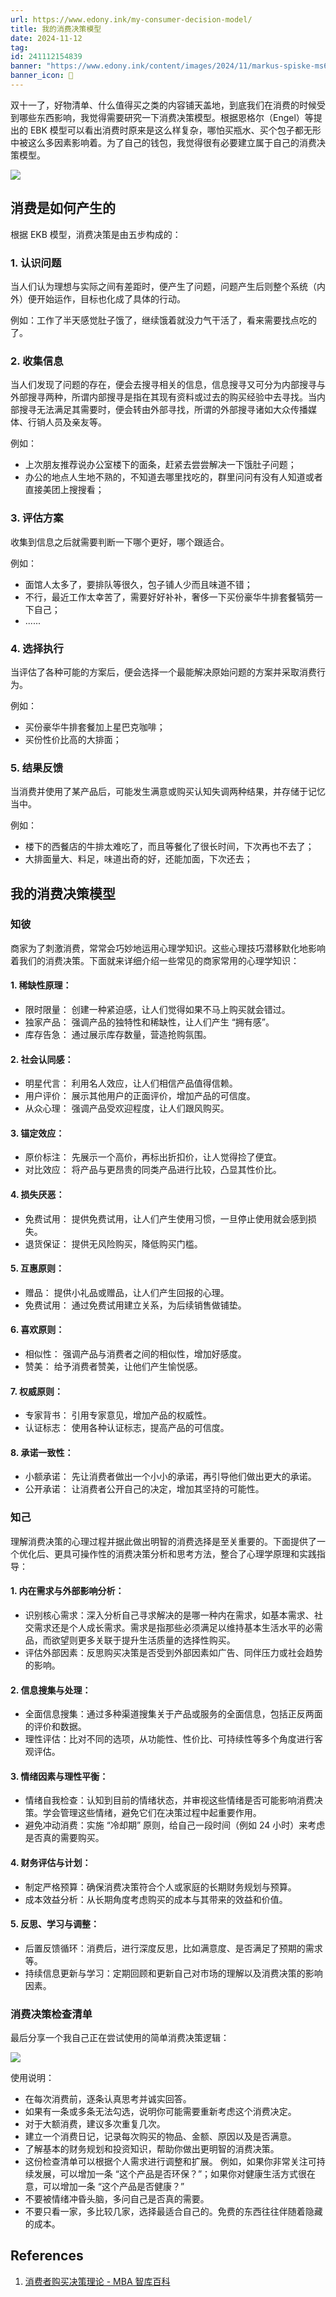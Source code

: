 ```yaml
---
url: https://www.edony.ink/my-consumer-decision-model/
title: 我的消费决策模型
date: 2024-11-12
tag: 
id: 241112154839
banner: "https://www.edony.ink/content/images/2024/11/markus-spiske-ms6N-gBtbCQ-unsplash.jpg"
banner_icon: 🔖
---
```

双十一了，好物清单、什么值得买之类的内容铺天盖地，到底我们在消费的时候受到哪些东西影响，我觉得需要研究一下消费决策模型。根据恩格尔（Engel）等提出的 EBK 模型可以看出消费时原来是这么样复杂，哪怕买瓶水、买个包子都无形中被这么多因素影响着。为了自己的钱包，我觉得很有必要建立属于自己的消费决策模型。

![](https://www.edony.ink/content/images/2024/11/image.png)

## 消费是如何产生的

根据 EKB 模型，消费决策是由五步构成的：

### 1. 认识问题

当人们认为理想与实际之间有差距时，便产生了问题，问题产生后则整个系统（内外）便开始运作，目标也化成了具体的行动。

例如：工作了半天感觉肚子饿了，继续饿着就没力气干活了，看来需要找点吃的了。

### 2. 收集信息

当人们发现了问题的存在，便会去搜寻相关的信息，信息搜寻又可分为内部搜寻与外部搜寻两种，所谓内部搜寻是指在其现有资料或过去的购买经验中去寻找。当内部搜寻无法满足其需要时，便会转由外部寻找，所谓的外部搜寻诸如大众传播媒体、行销人员及亲友等。

例如：

*   上次朋友推荐说办公室楼下的面条，赶紧去尝尝解决一下饿肚子问题；
*   办公的地点人生地不熟的，不知道去哪里找吃的，群里问问有没有人知道或者直接美团上搜搜看；

### 3. 评估方案

收集到信息之后就需要判断一下哪个更好，哪个跟适合。

例如：

*   面馆人太多了，要排队等很久，包子铺人少而且味道不错；
*   不行，最近工作太幸苦了，需要好好补补，奢侈一下买份豪华牛排套餐犒劳一下自己；
*   ......

### 4. 选择执行

当评估了各种可能的方案后，便会选择一个最能解决原始问题的方案并采取消费行为。

例如：

*   买份豪华牛排套餐加上星巴克咖啡；
*   买份性价比高的大排面；

### 5. 结果反馈

当消费并使用了某产品后，可能发生满意或购买认知失调两种结果，并存储于记忆当中。

例如：

*   楼下的西餐店的牛排太难吃了，而且等餐化了很长时间，下次再也不去了；
*   大排面量大、料足，味道出奇的好，还能加面，下次还去；

## 我的消费决策模型

### 知彼

商家为了刺激消费，常常会巧妙地运用心理学知识。这些心理技巧潜移默化地影响着我们的消费决策。下面就来详细介绍一些常见的商家常用的心理学知识：

#### 1. **稀缺性原理：**

*   限时限量： 创建一种紧迫感，让人们觉得如果不马上购买就会错过。
*   独家产品： 强调产品的独特性和稀缺性，让人们产生 “拥有感”。
*   库存告急： 通过展示库存数量，营造抢购氛围。

#### 2. **社会认同感：**

*   明星代言： 利用名人效应，让人们相信产品值得信赖。
*   用户评价： 展示其他用户的正面评价，增加产品的可信度。
*   从众心理： 强调产品受欢迎程度，让人们跟风购买。

#### 3. **锚定效应：**

*   原价标注： 先展示一个高价，再标出折扣价，让人觉得捡了便宜。
*   对比效应： 将产品与更昂贵的同类产品进行比较，凸显其性价比。

#### 4. **损失厌恶：**

*   免费试用： 提供免费试用，让人们产生使用习惯，一旦停止使用就会感到损失。
*   退货保证： 提供无风险购买，降低购买门槛。

#### 5. **互惠原则：**

*   赠品： 提供小礼品或赠品，让人们产生回报的心理。
*   免费试用： 通过免费试用建立关系，为后续销售做铺垫。

#### 6. **喜欢原则：**

*   相似性： 强调产品与消费者之间的相似性，增加好感度。
*   赞美： 给予消费者赞美，让他们产生愉悦感。

#### 7. **权威原则：**

*   专家背书： 引用专家意见，增加产品的权威性。
*   认证标志： 使用各种认证标志，提高产品的可信度。

#### 8. **承诺一致性：**

*   小额承诺： 先让消费者做出一个小小的承诺，再引导他们做出更大的承诺。
*   公开承诺： 让消费者公开自己的决定，增加其坚持的可能性。

### 知己

理解消费决策的心理过程并据此做出明智的消费选择是至关重要的。下面提供了一个优化后、更具可操作性的消费决策分析和思考方法，整合了心理学原理和实践指导：

#### 1. 内在需求与外部影响分析：

*   识别核心需求：深入分析自己寻求解决的是哪一种内在需求，如基本需求、社交需求还是个人成长需求。需求是指那些必须满足以维持基本生活水平的必需品，而欲望则更多关联于提升生活质量的选择性购买。
*   评估外部因素：反思购买决策是否受到外部因素如广告、同伴压力或社会趋势的影响。

#### 2. 信息搜集与处理：

*   全面信息搜集：通过多种渠道搜集关于产品或服务的全面信息，包括正反两面的评价和数据。
*   理性评估：比对不同的选项，从功能性、性价比、可持续性等多个角度进行客观评估。

#### 3. 情绪因素与理性平衡：

*   情绪自我检查：认知到目前的情绪状态，并审视这些情绪是否可能影响消费决策。学会管理这些情绪，避免它们在决策过程中起重要作用。
*   避免冲动消费：实施 “冷却期” 原则，给自己一段时间（例如 24 小时）来考虑是否真的需要购买。

#### 4. 财务评估与计划：

*   制定严格预算：确保消费决策符合个人或家庭的长期财务规划与预算。
*   成本效益分析：从长期角度考虑购买的成本与其带来的效益和价值。

#### 5. 反思、学习与调整：

*   后置反馈循环：消费后，进行深度反思，比如满意度、是否满足了预期的需求等。
*   持续信息更新与学习：定期回顾和更新自己对市场的理解以及消费决策的影响因素。

### 消费决策检查清单

最后分享一个我自己正在尝试使用的简单消费决策逻辑：

![](https://www.edony.ink/content/images/2024/11/image-1.png)

使用说明：

*   在每次消费前，逐条认真思考并诚实回答。
*   如果有一条或多条无法勾选，说明你可能需要重新考虑这个消费决定。
*   对于大额消费，建议多次重复几次。
*   建立一个消费日记，记录每次购买的物品、金额、原因以及是否满意。
*   了解基本的财务规划和投资知识，帮助你做出更明智的消费决策。
*   这份检查清单可以根据个人需求进行调整和扩展。 例如，如果你非常关注可持续发展，可以增加一条 “这个产品是否环保？”；如果你对健康生活方式很在意，可以增加一条 “这个产品是否健康？”
*   不要被情绪冲昏头脑，多问自己是否真的需要。
*   不要只看一家，多比较几家，选择最适合自己的。免费的东西往往伴随着隐藏的成本。

## References

1.  [消费者购买决策理论 - MBA 智库百科](https://wiki.mbalib.com/wiki/%E6%B6%88%E8%B4%B9%E8%80%85%E8%B4%AD%E4%B9%B0%E5%86%B3%E7%AD%96%E7%90%86%E8%AE%BA?ref=edony.ink)